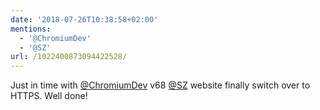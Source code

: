 ```yaml
---
date: '2018-07-26T10:38:58+02:00'
mentions:
  - '@ChromiumDev'
  - '@SZ'
url: /1022400873094422528/
---
```

Just in time with [@ChromiumDev](https://twitter.com/@ChromiumDev) v68 [@SZ](https://twitter.com/@SZ) website finally switch over to HTTPS. Well done!
